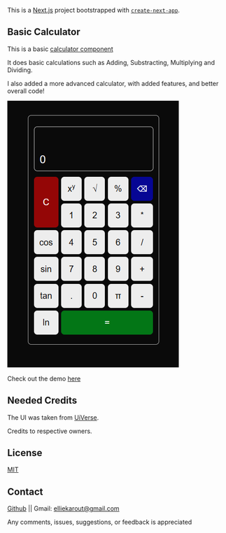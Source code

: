 This is a [Next.js](https://nextjs.org) project bootstrapped with [`create-next-app`](https://nextjs.org/docs/app/api-reference/cli/create-next-app).


## Basic Calculator

This is a basic [calculator component](https://react-calculator-component.vercel.app/)

It does basic calculations such as Adding, Substracting, Multiplying and Dividing.

I also added a more advanced calculator, with added features, and better overall code!

![Componant Picture](public/demo.png)

Check out the demo [here](https://react-calculator-component.vercel.app/)

## Needed Credits

The UI was taken from [UiVerse](https://uiverse.io/emmanuelh-dev/jolly-duck-70).

Credits to respective owners.

##  License

[MIT](./License)


## Contact

[Github](https://github.com/elliek17) || Gmail: elliekarout@gmail.com

Any comments, issues, suggestions, or feedback is appreciated